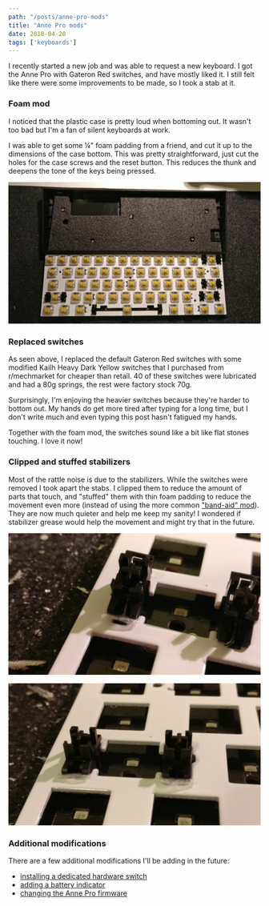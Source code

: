 ```yaml
---
path: "/posts/anne-pro-mods"
title: "Anne Pro mods"
date: 2018-04-20
tags: ['keyboards']
---
```


I recently started a new job and was able to request a new keyboard. I got the Anne Pro with Gateron Red switches, and have mostly liked it. I still felt like there were some improvements to be made, so I took a stab at it.

### Foam mod

I noticed that the plastic case is pretty loud when bottoming out. It wasn't too bad but I'm a fan of silent keyboards at work. 

I was able to get some &frac14;" foam padding from a friend, and cut it up to the dimensions of the case bottom. This was pretty straightforward, just cut the holes for the case screws and the reset button. This reduces the thunk and deepens the tone of the keys being pressed. 

![](foam_mod_and_switches.jpg)

### Replaced switches

As seen above, I replaced the default Gateron Red switches with some modified Kailh Heavy Dark Yellow switches that I purchased from r/mechmarket for cheaper than retail. 40 of these switches were lubricated and had a 80g springs, the rest were factory stock 70g. 

Surprisingly, I'm enjoying the heavier switches because they're harder to bottom out. My hands do get more tired after typing for a long time, but I don't write much and even typing this post hasn't fatigued my hands. 

Together with the foam mod, the switches sound like a bit like flat stones touching. I love it now!

### Clipped and stuffed stabilizers

Most of the rattle noise is due to the stabilizers. While the switches were removed I took apart the stabs. I clipped them to reduce the amount of parts that touch, and "stuffed" them with thin foam padding to reduce the movement even more (instead of using the more common ["band-aid" mod](https://imgur.com/gallery/6jtYB)). They are now much quieter and help me keep my sanity! I wondered if stabilizer grease would help the movement and might try that in the future. 

![](stab_stuffed_1.jpg)

![](stab_stuffed_2.jpg)

### Additional modifications

There are a few additional modifications I'll be adding in the future: 

- [installing a dedicated hardware switch](https://www.reddit.com/r/MechanicalKeyboards/comments/5pwpws/i_was_tired_of_not_being_able_to_fully_turn_off/)
- [adding a battery indicator](https://www.reddit.com/r/AnnePro/comments/6hgxne/i_added_a_power_switch_and_a_battery_indicator_to/)
- [changing the Anne Pro firmware](https://github.com/ah-/anne-key)
